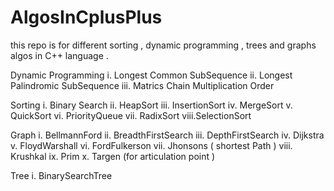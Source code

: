 # AlgosInCplusPlus
this repo is for different sorting , dynamic programming  , trees and graphs algos in C++ language . 


Dynamic Programming 
  i. Longest Common SubSequence 
  ii. Longest Palindromic SubSequence 
  iii. Matrics Chain Multiplication Order
  
Sorting 
  i.   Binary Search
  ii.  HeapSort
  iii. InsertionSort 
  iv.  MergeSort 
  v.   QuickSort 
  vi.  PriorityQueue
  vii. RadixSort
  viii.SelectionSort
  
Graph 
  i. BellmannFord 
  ii. BreadthFirstSearch
  iii. DepthFirstSearch
  iv. Dijkstra
  v. FloydWarshall 
  vi. FordFulkerson
  vii. Jhonsons ( shortest Path )
  viii. Krushkal 
  ix. Prim
  x. Targen (for articulation point )
  
Tree
  i. BinarySearchTree
